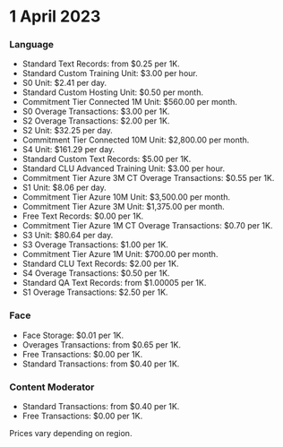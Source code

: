 # 1 April 2023

### Language

- Standard Text Records: from $0.25 per 1K.
- Standard Custom Training Unit: $3.00 per hour.
- S0 Unit: $2.41 per day.
- Standard Custom Hosting Unit: $0.50 per month.
- Commitment Tier Connected 1M Unit: $560.00 per month.
- S0 Overage Transactions: $3.00 per 1K.
- S2 Overage Transactions: $2.00 per 1K.
- S2 Unit: $32.25 per day.
- Commitment Tier Connected 10M Unit: $2,800.00 per month.
- S4 Unit: $161.29 per day.
- Standard Custom Text Records: $5.00 per 1K.
- Standard CLU Advanced Training Unit: $3.00 per hour.
- Commitment Tier Azure 3M CT Overage Transactions: $0.55 per 1K.
- S1 Unit: $8.06 per day.
- Commitment Tier Azure 10M Unit: $3,500.00 per month.
- Commitment Tier Azure 3M Unit: $1,375.00 per month.
- Free Text Records: $0.00 per 1K.
- Commitment Tier Azure 1M CT Overage Transactions: $0.70 per 1K.
- S3 Unit: $80.64 per day.
- S3 Overage Transactions: $1.00 per 1K.
- Commitment Tier Azure 1M Unit: $700.00 per month.
- Standard CLU Text Records: $2.00 per 1K.
- S4 Overage Transactions: $0.50 per 1K.
- Standard QA Text Records: from $1.00005 per 1K.
- S1 Overage Transactions: $2.50 per 1K.

### Face

- Face Storage: $0.01 per 1K.
- Overages Transactions: from $0.65 per 1K.
- Free Transactions: $0.00 per 1K.
- Standard Transactions: from $0.40 per 1K.

### Content Moderator

- Standard Transactions: from $0.40 per 1K.
- Free Transactions: $0.00 per 1K.

Prices vary depending on region.